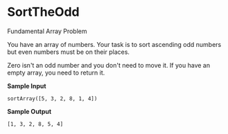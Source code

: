 # SortTheOdd
Fundamental Array Problem

You have an array of numbers.
Your task is to sort ascending odd numbers but even numbers must be on their places.

Zero isn't an odd number and you don't need to move it. If you have an empty array, you need to return it.

**Sample Input**
```
sortArray([5, 3, 2, 8, 1, 4]) 
```
**Sample Output**
```
[1, 3, 2, 8, 5, 4]
```
